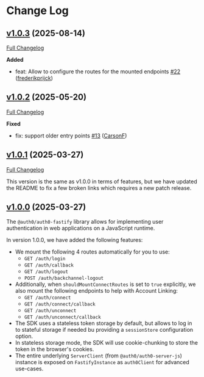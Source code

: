 # Change Log

## [v1.0.3](https://github.com/auth0/auth0-fastify/releases/tag/auth0-fastify-v1.0.3) (2025-08-14)
[Full Changelog](https://github.com/auth0/auth0-fastify/compare/auth0-fastify-v1.0.2...auth0-fastify-v1.0.3)

**Added**
- feat: Allow to configure the routes for the mounted endpoints [#22](https://github.com/auth0/auth0-fastify/pull/22) ([frederikprijck](https://github.com/frederikprijck))

## [v1.0.2](https://github.com/auth0/auth0-fastify/releases/tag/auth0-fastify-v1.0.2) (2025-05-20)
[Full Changelog](https://github.com/auth0/auth0-fastify/compare/auth0-fastify-v1.0.1...auth0-fastify-v1.0.2)

**Fixed**
- fix: support older entry points [#13](https://github.com/auth0/auth0-fastify/pull/13) ([CarsonF](https://github.com/CarsonF))

## [v1.0.1](https://github.com/auth0/auth0-fastify/releases/tag/auth0-fastify-v1.0.1) (2025-03-27)
[Full Changelog](https://github.com/auth0/auth0-fastify/compare/auth0-fastify-v1.0.0...auth0-fastify-v1.0.1)

This version is the same as v1.0.0 in terms of features, but we have updated the README to fix a few broken links which requires a new patch release.

## [v1.0.0](https://github.com/auth0/auth0-fastify/releases/tag/auth0-fastify-v1.0.0) (2025-03-27)

The `@auth0/auth0-fastify` library allows for implementing user authentication in web applications on a JavaScript runtime.

In version 1.0.0, we have added the following features:

- We mount the following 4 routes automatically for you to use:
  - `GET /auth/login`
  - `GET /auth/callback`
  - `GET /auth/logout`
  - `POST /auth/backchannel-logout`
- Additionally, when `shouldMountConnectRoutes` is set to `true` explicitly, we also mount the following endpoints to help with Account Linking:
  - `GET /auth/connect`
  - `GET /auth/connect/callback`
  - `GET /auth/unconnect`
  - `GET /auth/unconnect/callback`
- The SDK uses a stateless token storage by default, but allows to log in to stateful storage if needed bu providing a `sessionStore` configuration option.
- In stateless storage mode, the SDK will use cookie-chunking to store the token in the browser's cookies.
- The entire underlying `ServerClient` (from `@auth0/auth0-server-js`) instance is exposed on `FastifyInstance` as `auth0Client` for advanced use-cases.

